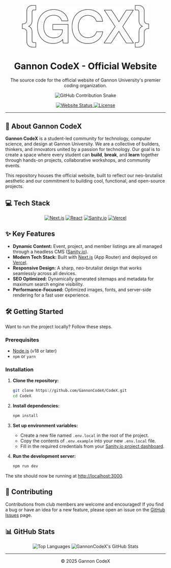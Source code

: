 <div align="center">
  <img src="public/assets/images/%7BGCX%7D.svg" alt="Gannon CodeX Logo" width="400"/>
  <h1><strong>Gannon CodeX - Official Website</strong></h1>
  <p>The source code for the official website of Gannon University's premier coding organization.</p>
  
  <!-- Snake Animation -->
  <img src="https://raw.githubusercontent.com/GannonCodeX/CodeX/output/github-contribution-grid-snake.svg" alt="GitHub Contribution Snake" />
  
  <p>
    <a href="https://www.gannoncodex.com">
      <img src="https://img.shields.io/website?label=gannoncodex.com&style=for-the-badge&up_message=online&url=https%3A%2F%2Fwww.gannoncodex.com" alt="Website Status" />
    </a>
    <a href="https://github.com/GannonCodeX/CodeX/blob/main/LICENSE">
      <img src="https://img.shields.io/github/license/GannonCodeX/CodeX?style=for-the-badge" alt="License" />
    </a>
  </p>
</div>

---

## 🚀 About Gannon CodeX

**Gannon CodeX** is a student-led community for technology, computer science, and design at Gannon University. We are a collective of builders, thinkers, and innovators united by a passion for technology. Our goal is to create a space where every student can **build**, **break**, and **learn** together through hands-on projects, collaborative workshops, and community events.

This repository houses the official website, built to reflect our neo-brutalist aesthetic and our commitment to building cool, functional, and open-source projects.

## 💻 Tech Stack

<div align="center">
  <a href="https://nextjs.org/" target="_blank"><img src="https://img.shields.io/badge/Next-black?style=for-the-badge&logo=next.js&logoColor=white" alt="Next.js"/></a>
  <a href="https://react.dev/" target="_blank"><img src="https://img.shields.io/badge/React-20232A?style=for-the-badge&logo=react&logoColor=61DAFB" alt="React"/></a>
  <a href="https://www.sanity.io/" target="_blank"><img src="https://img.shields.io/badge/Sanity-F03E2F?style=for-the-badge&logo=sanity&logoColor=white" alt="Sanity.io"/></a>
  <a href="https://vercel.com/" target="_blank"><img src="https://img.shields.io/badge/Vercel-000000?style=for-the-badge&logo=vercel&logoColor=white" alt="Vercel"/></a>
</div>

## ✨ Key Features

*   **Dynamic Content:** Event, project, and member listings are all managed through a headless CMS ([Sanity.io](https://www.sanity.io/)).
*   **Modern Tech Stack:** Built with [Next.js](https://nextjs.org/) (App Router) and deployed on [Vercel](https://vercel.com/).
*   **Responsive Design:** A sharp, neo-brutalist design that works seamlessly across all devices.
*   **SEO Optimized:** Dynamically generated sitemaps and metadata for maximum search engine visibility.
*   **Performance-Focused:** Optimized images, fonts, and server-side rendering for a fast user experience.

## 🛠️ Getting Started

Want to run the project locally? Follow these steps.

### Prerequisites

*   [Node.js](https://nodejs.org/en/) (v18 or later)
*   `npm` or `yarn`

### Installation

1.  **Clone the repository:**
    ```bash
    git clone https://github.com/GannonCodeX/CodeX.git
    cd CodeX
    ```

2.  **Install dependencies:**
    ```bash
    npm install
    ```

3.  **Set up environment variables:**
    *   Create a new file named `.env.local` in the root of the project.
    *   Copy the contents of `.env.example` into your new `.env.local` file.
    *   Fill in the required credentials from your [Sanity.io project dashboard](https://manage.sanity.io/).

4.  **Run the development server:**
    ```bash
    npm run dev
    ```

The site should now be running at [http://localhost:3000](http://localhost:3000).

## 🤝 Contributing

Contributions from club members are welcome and encouraged! If you find a bug or have an idea for a new feature, please open an issue on the [GitHub Issues](https://github.com/GannonCodeX/CodeX/issues) page.

## 📊 GitHub Stats

<div align="center">
  <img src="https://github-readme-stats.vercel.app/api/top-langs/?username=GannonCodeX&layout=compact&theme=transparent&hide_border=true" alt="Top Languages" />
  <img src="https://github-readme-stats.vercel.app/api?username=GannonCodeX&show_icons=true&theme=transparent&hide_border=true" alt="GannonCodeX's GitHub Stats" />
</div>

---

<div align="center">
  <p>© 2025 Gannon CodeX</p>
</div>